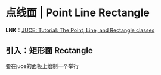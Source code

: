 # 点线面 | Point Line Rectangle

**LNK**：[JUCE: Tutorial: The Point, Line, and Rectangle classes](https://docs.juce.com/master/tutorial_point_line_rectangle.html)

## 引入：矩形面 Rectangle

要在juce的面板上绘制一个举行